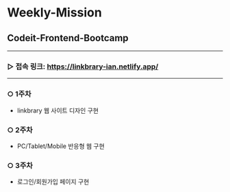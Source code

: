 # Weekly-Mission

## Codeit-Frontend-Bootcamp

---

### ▷ 접속 링크: https://linkbrary-ian.netlify.app/

---

### ○ 1주차

- linkbrary 웹 사이트 디자인 구현

### ○ 2주차

- PC/Tablet/Mobile 반응형 웹 구현

### ○ 3주차

- 로그인/회원가입 페이지 구현
